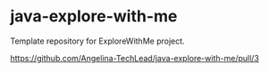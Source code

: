 # java-explore-with-me
Template repository for ExploreWithMe project.

https://github.com/Angelina-TechLead/java-explore-with-me/pull/3